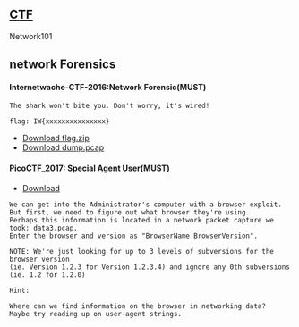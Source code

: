 
## [CTF](http://120.114.62.208/)

Network101

## network Forensics

#### Internetwache-CTF-2016:Network Forensic(MUST)
```
The shark won't bite you. Don't worry, it's wired!

flag: IW{xxxxxxxxxxxxxxx}
```
- [Download flag.zip](https://github.com/MyDearGreatTeacher/NEW_Security_2022/blob/main/%E8%B3%87%E8%A8%8A%E5%AE%89%E5%85%A8%E8%88%87%E7%B4%A0%E9%A4%8A/%E6%9C%9F%E6%9C%AB%E5%A0%B1%E5%91%8A/data/flag.zip)
- [Download dump.pcap](dump.pcap)

#### PicoCTF_2017: Special Agent User(MUST)
- [Download](https://github.com/MyDearGreatTeacher/NEW_Security_2022/blob/main/%E8%B3%87%E8%A8%8A%E5%AE%89%E5%85%A8%E8%88%87%E7%B4%A0%E9%A4%8A/%E6%9C%9F%E6%9C%AB%E5%A0%B1%E5%91%8A/data/data3.pcap)
```
We can get into the Administrator's computer with a browser exploit.
But first, we need to figure out what browser they're using.
Perhaps this information is located in a network packet capture we took: data3.pcap.
Enter the browser and version as "BrowserName BrowserVersion".

NOTE: We're just looking for up to 3 levels of subversions for the browser version 
(ie. Version 1.2.3 for Version 1.2.3.4) and ignore any 0th subversions (ie. 1.2 for 1.2.0)

Hint:

Where can we find information on the browser in networking data?
Maybe try reading up on user-agent strings.
```


